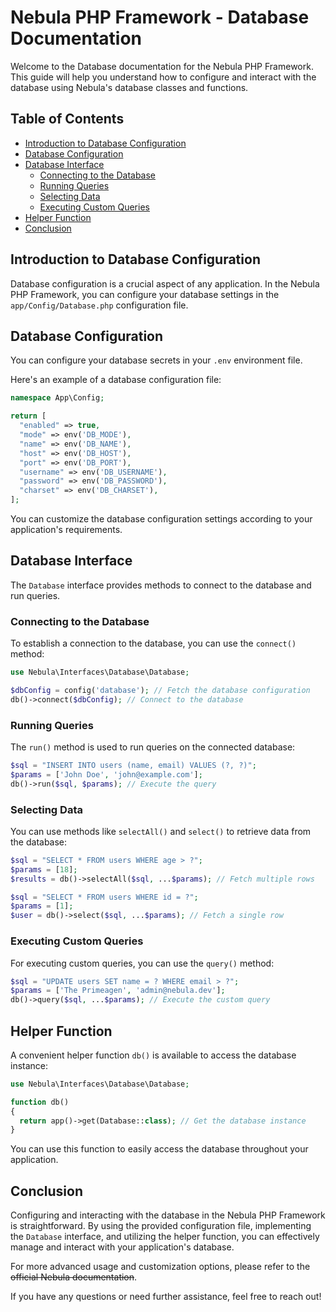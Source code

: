 # Nebula PHP Framework - Database Documentation

Welcome to the Database documentation for the Nebula PHP Framework. This guide will help you understand how to configure and interact with the database using Nebula's database classes and functions.

## Table of Contents

- [Introduction to Database Configuration](#introduction-to-database-configuration)
- [Database Configuration](#database-configuration)
- [Database Interface](#database-interface)
  - [Connecting to the Database](#connecting-to-the-database)
  - [Running Queries](#running-queries)
  - [Selecting Data](#selecting-data)
  - [Executing Custom Queries](#executing-custom-queries)
- [Helper Function](#helper-function)
- [Conclusion](#conclusion)

## Introduction to Database Configuration

Database configuration is a crucial aspect of any application. In the Nebula PHP Framework, you can configure your database settings in the `app/Config/Database.php` configuration file.

## Database Configuration

You can configure your database secrets in your `.env` environment file.

Here's an example of a database configuration file:

```php
namespace App\Config;

return [
  "enabled" => true,
  "mode" => env('DB_MODE'),
  "name" => env('DB_NAME'),
  "host" => env('DB_HOST'),
  "port" => env('DB_PORT'),
  "username" => env('DB_USERNAME'),
  "password" => env('DB_PASSWORD'),
  "charset" => env('DB_CHARSET'),
];
```

You can customize the database configuration settings according to your application's requirements.

## Database Interface

The `Database` interface provides methods to connect to the database and run queries.

### Connecting to the Database

To establish a connection to the database, you can use the `connect()` method:

```php
use Nebula\Interfaces\Database\Database;

$dbConfig = config('database'); // Fetch the database configuration
db()->connect($dbConfig); // Connect to the database
```

### Running Queries

The `run()` method is used to run queries on the connected database:

```php
$sql = "INSERT INTO users (name, email) VALUES (?, ?)";
$params = ['John Doe', 'john@example.com'];
db()->run($sql, $params); // Execute the query
```

### Selecting Data

You can use methods like `selectAll()` and `select()` to retrieve data from the database:

```php
$sql = "SELECT * FROM users WHERE age > ?";
$params = [18];
$results = db()->selectAll($sql, ...$params); // Fetch multiple rows

$sql = "SELECT * FROM users WHERE id = ?";
$params = [1];
$user = db()->select($sql, ...$params); // Fetch a single row
```

### Executing Custom Queries

For executing custom queries, you can use the `query()` method:

```php
$sql = "UPDATE users SET name = ? WHERE email > ?";
$params = ['The Primeagen', 'admin@nebula.dev'];
db()->query($sql, ...$params); // Execute the custom query
```

## Helper Function

A convenient helper function `db()` is available to access the database instance:

```php
use Nebula\Interfaces\Database\Database;

function db()
{
  return app()->get(Database::class); // Get the database instance
}
```

You can use this function to easily access the database throughout your application.

## Conclusion

Configuring and interacting with the database in the Nebula PHP Framework is straightforward. By using the provided configuration file, implementing the `Database` interface, and utilizing the helper function, you can effectively manage and interact with your application's database.

For more advanced usage and customization options, please refer to the <s>official Nebula documentation</s>.

If you have any questions or need further assistance, feel free to reach out!
